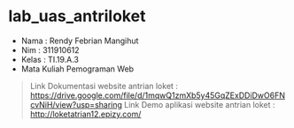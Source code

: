 # lab_uas_antriloket

- Nama : Rendy Febrian Mangihut
- Nim : 311910612
- Kelas : TI.19.A.3
- Mata Kuliah Pemograman Web

> Link Dokumentasi website antrian loket : https://drive.google.com/file/d/1mqwQ1zmXb5y45GqZExDDiDwO6FNcvNiH/view?usp=sharing
> Link Demo aplikasi website antrian loket : http://loketatrian12.epizy.com/
